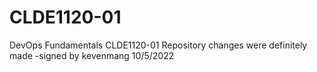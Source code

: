 # CLDE1120-01
DevOps Fundamentals CLDE1120-01 Repository
changes were definitely made
-signed by kevenmang 10/5/2022

